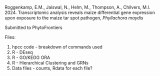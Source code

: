 Roggenkamp, E.M., Jaiswal, N., Helm, M., Thompson, A., Chilvers, M.I. 2024. Transcriptomic analysis reveals maize differential gene expression upon exposure to the maize tar spot pathogen, <i>Phyllachora maydis</i>

Submitted to PhytoFrontiers

Files:
1. hpcc code - breakdown of commands used
2. R - DEseq
3. R - GO/KEGG ORA
4. R - Hierarchical Clustering and GRNs
6. Data files - counts, Rdata for each file?
